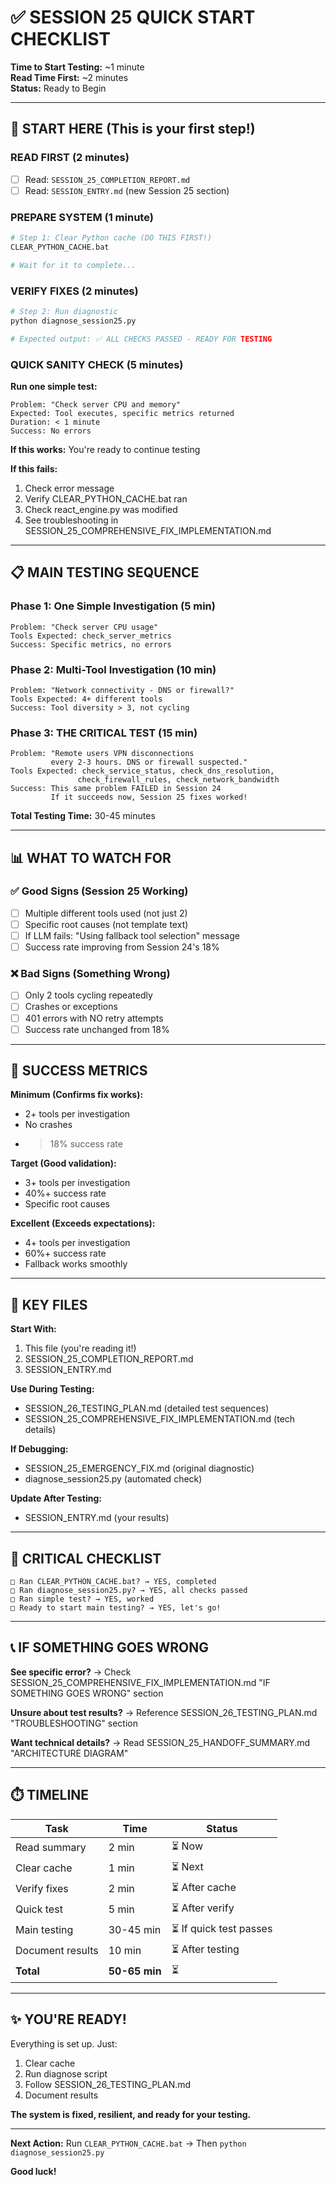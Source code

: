 # ✅ SESSION 25 QUICK START CHECKLIST
**Time to Start Testing:** ~1 minute  
**Read Time First:** ~2 minutes  
**Status:** Ready to Begin

---

## 🚀 START HERE (This is your first step!)

### READ FIRST (2 minutes)
- [ ] Read: `SESSION_25_COMPLETION_REPORT.md` 
- [ ] Read: `SESSION_ENTRY.md` (new Session 25 section)

### PREPARE SYSTEM (1 minute)
```bash
# Step 1: Clear Python cache (DO THIS FIRST!)
CLEAR_PYTHON_CACHE.bat

# Wait for it to complete...
```

### VERIFY FIXES (2 minutes)
```bash
# Step 2: Run diagnostic
python diagnose_session25.py

# Expected output: ✅ ALL CHECKS PASSED - READY FOR TESTING
```

### QUICK SANITY CHECK (5 minutes)
**Run one simple test:**
```
Problem: "Check server CPU and memory"
Expected: Tool executes, specific metrics returned
Duration: < 1 minute
Success: No errors
```

**If this works:** You're ready to continue testing

**If this fails:** 
1. Check error message
2. Verify CLEAR_PYTHON_CACHE.bat ran
3. Check react_engine.py was modified
4. See troubleshooting in SESSION_25_COMPREHENSIVE_FIX_IMPLEMENTATION.md

---

## 📋 MAIN TESTING SEQUENCE

### Phase 1: One Simple Investigation (5 min)
```
Problem: "Check server CPU usage"
Tools Expected: check_server_metrics
Success: Specific metrics, no errors
```

### Phase 2: Multi-Tool Investigation (10 min)
```
Problem: "Network connectivity - DNS or firewall?"
Tools Expected: 4+ different tools
Success: Tool diversity > 3, not cycling
```

### Phase 3: THE CRITICAL TEST (15 min)
```
Problem: "Remote users VPN disconnections 
         every 2-3 hours. DNS or firewall suspected."
Tools Expected: check_service_status, check_dns_resolution, 
               check_firewall_rules, check_network_bandwidth
Success: This same problem FAILED in Session 24
         If it succeeds now, Session 25 fixes worked!
```

**Total Testing Time:** 30-45 minutes

---

## 📊 WHAT TO WATCH FOR

### ✅ Good Signs (Session 25 Working)
- [ ] Multiple different tools used (not just 2)
- [ ] Specific root causes (not template text)
- [ ] If LLM fails: "Using fallback tool selection" message
- [ ] Success rate improving from Session 24's 18%

### ❌ Bad Signs (Something Wrong)
- [ ] Only 2 tools cycling repeatedly
- [ ] Crashes or exceptions
- [ ] 401 errors with NO retry attempts
- [ ] Success rate unchanged from 18%

---

## 🎯 SUCCESS METRICS

**Minimum (Confirms fix works):**
- 2+ tools per investigation
- No crashes
- > 18% success rate

**Target (Good validation):**
- 3+ tools per investigation  
- 40%+ success rate
- Specific root causes

**Excellent (Exceeds expectations):**
- 4+ tools per investigation
- 60%+ success rate
- Fallback works smoothly

---

## 📁 KEY FILES

**Start With:**
1. This file (you're reading it!)
2. SESSION_25_COMPLETION_REPORT.md
3. SESSION_ENTRY.md

**Use During Testing:**
- SESSION_26_TESTING_PLAN.md (detailed test sequences)
- SESSION_25_COMPREHENSIVE_FIX_IMPLEMENTATION.md (tech details)

**If Debugging:**
- SESSION_25_EMERGENCY_FIX.md (original diagnostic)
- diagnose_session25.py (automated check)

**Update After Testing:**
- SESSION_ENTRY.md (your results)

---

## 🔴 CRITICAL CHECKLIST

```
□ Ran CLEAR_PYTHON_CACHE.bat? → YES, completed
□ Ran diagnose_session25.py? → YES, all checks passed  
□ Ran simple test? → YES, worked
□ Ready to start main testing? → YES, let's go!
```

---

## 📞 IF SOMETHING GOES WRONG

**See specific error?**
→ Check SESSION_25_COMPREHENSIVE_FIX_IMPLEMENTATION.md "IF SOMETHING GOES WRONG" section

**Unsure about test results?**
→ Reference SESSION_26_TESTING_PLAN.md "TROUBLESHOOTING" section

**Want technical details?**
→ Read SESSION_25_HANDOFF_SUMMARY.md "ARCHITECTURE DIAGRAM"

---

## ⏱️ TIMELINE

| Task | Time | Status |
|---|---|---|
| Read summary | 2 min | ⏳ Now |
| Clear cache | 1 min | ⏳ Next |
| Verify fixes | 2 min | ⏳ After cache |
| Quick test | 5 min | ⏳ After verify |
| Main testing | 30-45 min | ⏳ If quick test passes |
| Document results | 10 min | ⏳ After testing |
| **Total** | **50-65 min** | ⏳ |

---

## ✨ YOU'RE READY!

Everything is set up. Just:
1. Clear cache
2. Run diagnose script
3. Follow SESSION_26_TESTING_PLAN.md
4. Document results

**The system is fixed, resilient, and ready for your testing.**

---

**Next Action:** Run `CLEAR_PYTHON_CACHE.bat` → Then `python diagnose_session25.py`

**Good luck!**
